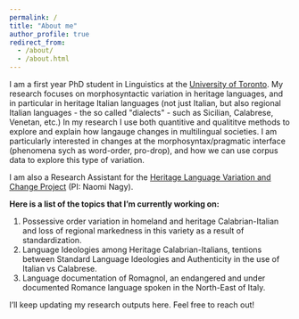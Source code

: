 ```yaml
---
permalink: /
title: "About me"
author_profile: true
redirect_from: 
  - /about/
  - /about.html
---
```

I am a first year PhD student in Linguistics at the [University of Toronto](https://www.linguistics.utoronto.ca/people/directories/graduate-students/costanza-vallicelli). My research focuses on morphosyntactic variation in heritage languages, and in particular in heritage Italian languages (not just Italian, but also regional Italian languages - the so called "dialects" - such as Sicilian, Calabrese, Venetan, etc.) In my research I use both quantitive and qualititve methods to explore and explain how langauge changes in multilingual societies. I am particularly interested in changes at the morphosyntax/pragmatic interface (phenomena sych as word-order, pro-drop), and how we can use corpus data to explore this type of variation. 

I am also a Research Assistant for the [Heritage Language Variation and Change Project](https://ngn.artsci.utoronto.ca/HLVC/3_2_active_ra.php) (PI: Naomi Nagy).

**Here is a list of the topics that I’m currently working on:**
1. Possessive order variation in homeland and heritage Calabrian-Italian and loss of regional markedness in this variety as a result of standardization.
2. Language Ideologies among Heritage Calabrian-Italians, tentions between Standard Language Ideologies and Authenticity in the use of Italian vs Calabrese.
3. Language documentation of Romagnol, an endangered and under documented Romance language spoken in the North-East of Italy.


I’ll keep updating my research outputs here. Feel free to reach out!
